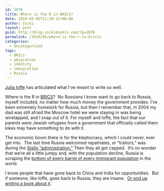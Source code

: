 ```yaml
---
id: 2876
title: Where is the R in BRICS?
date: 2010-05-05T21:29:11+00:00
author: Vicki
layout: post
guid: http://blog.vickiboykis.com/?p=2876
permalink: /2010/05/where-is-the-r-in-brics/
categories:
  - Uncategorized
tags:
  - BRICs
  - emigration
  - identity
  - immigration
  - Russia
---
```

[Julia Ioffe](http://www.juliaioffe.com/articles/washington-post/a-russian-americans-uneasy-return-to-moscow/) has articulated what I&#8217;ve meant to write so well.

Where is the R in [BRICS](http://en.wikipedia.org/wiki/BRIC)?  No Russians I know want to go back to Russia, myself included, no matter how much money the government provides. I&#8217;ve been extremely homesick for Russia, but then I remember that, in 2004 my dad was still afraid the Moscow hotel we were staying in was being wiretapped, and I snap out of it. For myself and Ioffe, the fact that our parents were Jewish refugees from a government that officially called them kikes may have something to do with it.

The economic boom there is for the kleptocracy, which I could never, ever get into.  The last time Russia welcomed repatriates, or &#8220;traitors,&#8221; was during the [Stalin &#8220;administration.&#8221;](http://www.youtube.com/watch?v=daG--eMgbv0) Then they all got capped.  It&#8217;s no wonder that we&#8217;re all a little jumpy and, with the population decline, Russia is scraping the [bottom of every barrel of every immigrant population](http://www.nytimes.com/2009/03/22/world/europe/22believers.html) in the world.

I know people that have gone back to China and India for opportunities.  But if someone, like Ioffe, goes back to Russia, they are insane.  [Or end up writing a book about it](http://www.amazon.com/dp/1573229881).